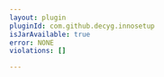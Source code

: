 ```yaml
---
layout: plugin
pluginId: com.github.decyg.innosetup
isJarAvailable: true
error: NONE
violations: []

---
```

